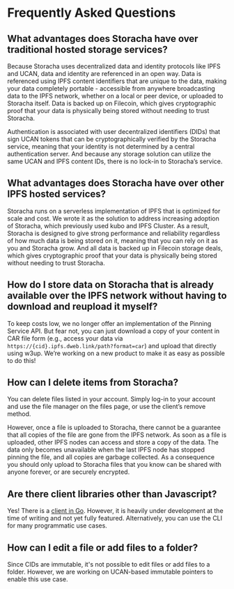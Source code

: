 # Frequently Asked Questions

## What advantages does Storacha have over traditional hosted storage services?

Because Storacha uses decentralized data and identity protocols like IPFS and UCAN, data and identity are referenced in an open way. Data is referenced using IPFS content identifiers that are unique to the data, making your data completely portable - accessible from anywhere broadcasting data to the IPFS network, whether on a local or peer device, or uploaded to Storacha itself. Data is backed up on Filecoin, which gives cryptographic proof that your data is physically being stored without needing to trust Storacha.

Authentication is associated with user decentralized identifiers (DIDs) that sign UCAN tokens that can be cryptographically verified by the Storacha service, meaning that your identity is not determined by a central authentication server. And because any storage solution can utilize the same UCAN and IPFS content IDs, there is no lock-in to Storacha’s service.

## What advantages does Storacha have over other IPFS hosted services?

Storacha runs on a serverless implementation of IPFS that is optimized for scale and cost.
We wrote it as the solution to address increasing adoption of Storacha, which previously used kubo and IPFS Cluster. As a result, Storacha is designed to give strong performance and reliability regardless of how much data is being stored on it, meaning that you can rely on it as you and Storacha grow. And all data is backed up in Filecoin storage deals, which gives cryptographic proof that your data is physically being stored without needing to trust Storacha.

## How do I store data on Storacha that is already available over the IPFS network without having to download and reupload it myself?

To keep costs low, we no longer offer an implementation of the Pinning Service API. But fear not, you can just download a copy of your content in CAR file form (e.g., access your data via `https://{cid}.ipfs.dweb.link/path?format=car`) and upload that directly using w3up. We’re working on a new product to make it as easy as possible to do this!

## How can I delete items from Storacha?

You can delete files listed in your account. Simply log-in to your account and use the file manager on the files page, or use the client’s remove method.

However, once a file is uploaded to Storacha, there cannot be a guarantee that all copies of the file are gone from the IPFS network. As soon as a file is uploaded, other IPFS nodes can access and store a copy of the data. The data only becomes unavailable when the last IPFS node has stopped pinning the file, and all copies are garbage collected. As a consequence you should only upload to Storacha files that you know can be shared with anyone forever, or are securely encrypted.

## Are there client libraries other than Javascript?

Yes! There is a [client in Go](/docs/go-w3up). However, it is heavily under development at the time of writing and not yet fully featured. Alternatively, you can use the CLI for many programmatic use cases.

## How can I edit a file or add files to a folder?

Since CIDs are immutable, it's not possible to edit files or add files to a folder. However, we are working on UCAN-based immutable pointers to enable this use case.
